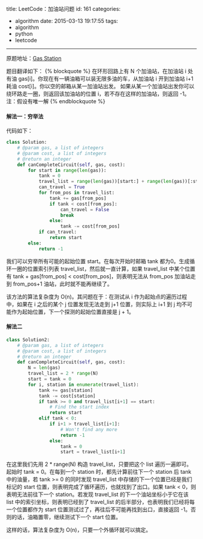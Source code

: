 title: LeetCode：加油站问题
id: 161
categories:
  - algorithm
date: 2015-03-13 19:17:55
tags:
  - algorithm
  - python
  - leetcode
---

原题地址：[Gas Station](https://leetcode.com/problems/gas-station/)

题目翻译如下：
{% blockquote %}
在环形回路上有 N 个加油站，在加油站 i 处有油 gas[i]。你现在有一辆油箱可以装无限多油的车，从加油站 i 开到加油站 i+1 耗油 cost[i]。你以空的邮箱从某一加油站出发。
如果从某一个加油站出发你可以绕环路走一圈，则返回该加油站的位置 i，若不存在这样的加油站，则返回 -1。
注：假设有唯一解
{% endblockquote %}

<!--more-->

#### 解法一：穷举法
代码如下：

```python
class Solution:
    # @param gas, a list of integers
    # @param cost, a list of integers
    # @return an integer
    def canCompleteCircuit(self, gas, cost):
        for start in range(len(gas)):
            tank = 0
            travel_list = range(len(gas))[start:] + range(len(gas))[:start]
            can_travel = True
            for from_pos in travel_list:
                tank += gas[from_pos]
                if tank < cost[from_pos]:
                    can_travel = False
                    break
                else:
                    tank -= cost[from_pos]
            if can_travel:
                return start
        else:
            return -1
```
我们可以穷举所有可能的起始位置 start。在每次开始时邮箱 tank 都为0。生成循环一圈的位置索引列表 travel_list，然后就一直计算，如果 travel_list 中某个位置有 tank + gas[from_pos] < cost[from_pos]，则表明无法从 from_pos 加油站走到 from_pos+1 油站，此时就不能再继续了。

该方法的算法复杂度为 O(n)。其问题在于：在测试从 i 作为起始点的遍历过程中，如果在 i 之后的某个 j 位置发现无法走到 j+1 位置，则实际上 i+1 到 j 均不可能作为起始位置，下一个探测的起始位置直接是 j + 1。

#### 解法二
```python
class Solution2:
    # @param gas, a list of integers
    # @param cost, a list of integers
    # @return an integer
    def canCompleteCircuit(self, gas, cost):
        N = len(gas)
        travel_list = 2 * range(N)
        start = tank = 0
        for i, station in enumerate(travel_list):
            tank += gas[station]
            tank -= cost[station]
            if tank >= 0 and travel_list[i+1] == start:
                # Find the start index
                return start
            elif tank < 0:
                if i+1 > travel_list[i+1]:
                    # Won't find any more
                    return -1
                else:
                    tank = 0
                    start = travel_list[i+1]
```
在这里我们先用 2 * range(N) 构造 travel_list，只要把这个 list 遍历一遍即可。起始时 tank = 0。在每到一个 station 时，都先计算前往下一个 station 后 tank 中的油量，若 tank >= 0 的同时发现 travel_list 中存储的下一个位置已经是我们标记的 start 位置，则表明完成了循环遍历，也就找到了出口。如果 tank < 0，则表明无法前往下一个 station。若发现 travel_list 的下一个油站坐标小于它在该 list 中的索引坐标，则表明已经到了 travel_list 的后半部分，也表明我们已经将每一个位置都作为 start 位置测试过了，再往后不可能再找到出口，直接返回 -1。否则的话，油箱置零，继续测试下一个 start 位置。

这样的话，算法复杂度为 O(n)，只要一个外循环就可以搞定。
